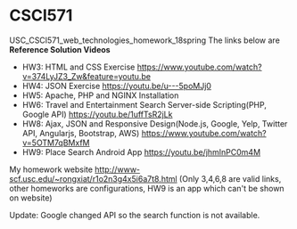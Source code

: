 # CSCI571
USC_CSCI571_web_technologies_homework_18spring 
The links below are __Reference Solution Videos__ 

* HW3: HTML and CSS Exercise https://www.youtube.com/watch?v=374LyJZ3_Zw&feature=youtu.be
* HW4: JSON Exercise https://youtu.be/u---5poMJj0
* HW5: Apache, PHP and NGINX Installation
* HW6: Travel and Entertainment Search Server-side Scripting(PHP, Google API) https://youtu.be/1uffTsR2jLk
* HW8: Ajax, JSON and Responsive Design(Node.js, Google, Yelp, Twitter API, Angularjs, Bootstrap, AWS) https://www.youtube.com/watch?v=5OTM7qBMxfM
* HW9: Place Search Android App https://youtu.be/jhmInPC0m4M

My homework website http://www-scf.usc.edu/~rongxiat/r1o2n3g4x5i6a7t8.html (Only 3,4,6,8 are valid links, other homeworks are configurations, HW9 is an app which can't be shown on website)

Update: Google changed API so the search function is not available.
